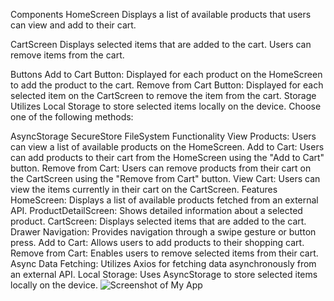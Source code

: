 Components
HomeScreen
Displays a list of available products that users can view and add to their cart.

CartScreen
Displays selected items that are added to the cart. Users can remove items from the cart.

Buttons
Add to Cart Button: Displayed for each product on the HomeScreen to add the product to the cart.
Remove from Cart Button: Displayed for each selected item on the CartScreen to remove the item from the cart.
Storage
Utilizes Local Storage to store selected items locally on the device. Choose one of the following methods:

AsyncStorage
SecureStore
FileSystem
Functionality
View Products: Users can view a list of available products on the HomeScreen.
Add to Cart: Users can add products to their cart from the HomeScreen using the "Add to Cart" button.
Remove from Cart: Users can remove products from their cart on the CartScreen using the "Remove from Cart" button.
View Cart: Users can view the items currently in their cart on the CartScreen.
Features
HomeScreen: Displays a list of available products fetched from an external API.
ProductDetailScreen: Shows detailed information about a selected product.
CartScreen: Displays selected items that are added to the cart.
Drawer Navigation: Provides navigation through a swipe gesture or button press.
Add to Cart: Allows users to add products to their shopping cart.
Remove from Cart: Enables users to remove selected items from their cart.
Async Data Fetching: Utilizes Axios for fetching data asynchronously from an external API.
Local Storage: Uses AsyncStorage to store selected items locally on the device.
![Screenshot of My App](../assets\Screenshot1.jpg)

